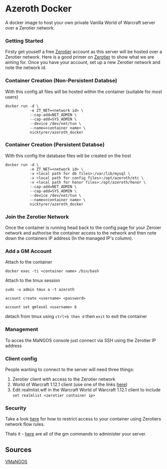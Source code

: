 # Azeroth Docker

A docker image to host your own private Vanilla World of Warcraft server over a Zerotier network.

### Getting Started

Firsty get youself a free [Zerotier](https://www.zerotier.com/) account as this server will be hosted over a Zerotier network. Here is a good primer on [Zerotier](https://www.youtube.com/watch?v=Bl_Vau8wtgc) to show what we are aiming for. Once you have your account, set up a new Zerotier network and note the network id.

### Container Creation (Non-Persistent Databse)

With this config all files will be hosted within the container (suitable for most users)
```
docker run -d \ 
           -e ZT_NET=<network id> \
           --cap-add=NET_ADMIN \
           --cap-add=SYS_ADMIN \
           --device /dev/net/tun \
           --name=<container name> \
           nicktyrer/azeroth_docker
```

### Container Creation (Persistent Databse)

With this config the database files will be created on the host
```
docker run -d \ 
           -e ZT_NET=<network id> \
           -v <local path for db files>:/var/lib/mysql \
           -v <local path for config files>:/opt/azeroth/etc \
           -v <local path for honor files>:/opt/azeroth/honor \
           --cap-add=NET_ADMIN \
           --cap-add=SYS_ADMIN \
           --device /dev/net/tun \
           --name=<container name> \
           nicktyrer/azeroth_docker
```

### Join the Zerotier Network

Once the container is running head back to the config page for your Zeroier network and authorise the container access to the network and then note down the containers IP address (In the managed IP's column).


### Add a GM Account

Attach to the container
```
docker exec -ti <container name> /bin/bash
````

Attach to the tmux session
```
sudo -u admin tmux a -t azeroth
```

```
account create <username> <password>
```

```
account set gmlevel <username> 6
```
detach from tmux using `ctrl+b then d` then `exit` to exit the container

### Management

To acces the MaNGOS console just connect via SSH using the Zerotier IP address

### Client config

People wanting to connect to the server will need three things:
1. Zerotier client with access to the Zerotier network
2. World of Warcraft 1.12.1 client (use one of the links [here](https://elysium-project.org/howtoplay/en))
3. Edit realmlist.wtf in the Warcraft World of Warcraft 1.12.1 client to include `set realmlist <zerotier container ip>`

### Security

Take a look [here](https://blog.reconinfosec.com/locking-down-zerotier/) for how to restrict access to your container using Zerotiers network flow rules.


Thats it - [here](https://www.reaper-x.com/2007/09/21/wow-mangos-gm-game-master-commands/) are all of the gm commands to administer your server.

## Sources
[VMaNGOS](https://github.com/vmangos/core)
